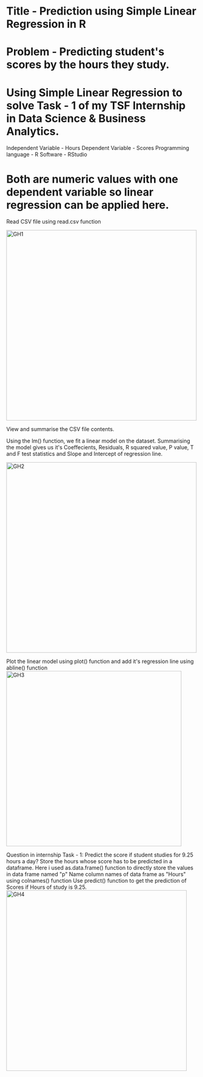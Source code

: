 # Title - Prediction using Simple Linear Regression in R
# Problem - Predicting student's scores by the hours they study.
# Using Simple Linear Regression to solve Task - 1 of my TSF Internship in Data Science & Business Analytics.  
Independent Variable - Hours 
Dependent Variable - Scores 
Programming language - R
Software - RStudio
# Both are numeric values with one dependent variable so linear regression can be applied here. 
Read CSV file using read.csv function

<img width="502" alt="GH1" src="https://user-images.githubusercontent.com/123164713/230734925-ecc06df2-00b3-4287-b6c5-742bf9e2994a.png">

View and summarise the CSV file contents. 

Using the lm() function, we fit a linear model on the dataset. 
Summarising the model gives us it's Coeffecients, Residuals, R squared value, P value, T and F test statistics and Slope and Intercept of regression line. 

<img width="502" alt="GH2" src="https://user-images.githubusercontent.com/123164713/230735036-b6e41cc7-3377-4a3f-98d4-7ef964e889b0.png">

Plot the linear model using plot() function and add it's regression line using abline() function
<img width="462" alt="GH3" src="https://user-images.githubusercontent.com/123164713/230735111-3829eb33-923b-4120-8f37-59dd88f58672.png">

Question in internship Task - 1: Predict the score if student studies for 9.25 hours a day? 
Store the hours whose score has to be predicted in a dataframe.
Here i used as.data.frame() function to directly store the values in data frame named "p"
Name column names of data frame as "Hours" using colnames() function
Use predict() function to get the prediction of Scores if Hours of study is 9.25. 
<img width="476" alt="GH4" src="https://user-images.githubusercontent.com/123164713/230735201-4c52fd89-6d25-453d-b4f3-f10a4025dba9.png">


